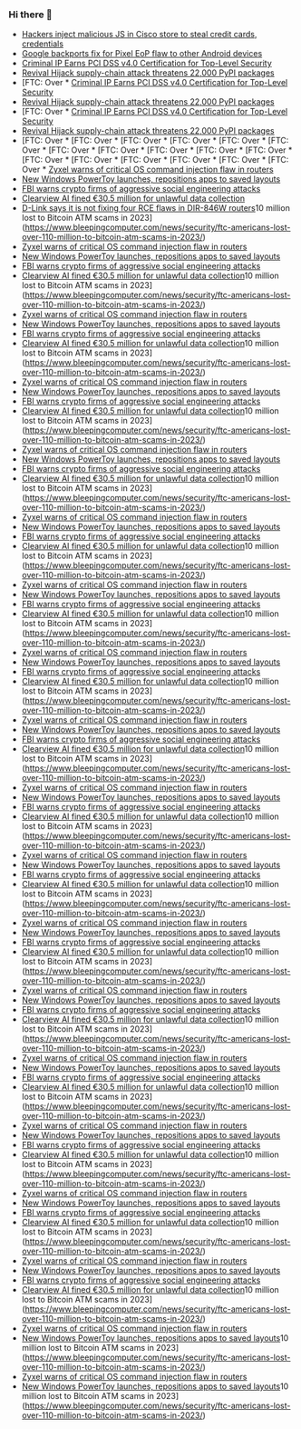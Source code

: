 ### Hi there 👋

<!--START_SECTION:feed-->
* [Hackers inject malicious JS in Cisco store to steal credit cards, credentials](https://www.bleepingcomputer.com/news/security/hackers-inject-malicious-js-in-cisco-store-to-steal-credit-cards-credentials/)
* [Google backports fix for Pixel EoP flaw to other Android devices](https://www.bleepingcomputer.com/news/security/google-backports-fix-for-pixel-eop-flaw-to-other-android-devices/)
* [Criminal IP Earns PCI DSS v4.0 Certification for Top-Level Security](https://www.bleepingcomputer.com/news/security/criminal-ip-earns-pci-dss-v40-certification-for-top-level-security/)
* [Revival Hijack supply-chain attack threatens 22,000 PyPI packages](https://www.bleepingcomputer.com/news/security/revival-hijack-supply-chain-attack-threatens-22-000-pypi-packages/)
* [FTC: Over * [Criminal IP Earns PCI DSS v4.0 Certification for Top-Level Security](https://www.bleepingcomputer.com/news/security/criminal-ip-earns-pci-dss-v40-certification-for-top-level-security/)
* [Revival Hijack supply-chain attack threatens 22,000 PyPI packages](https://www.bleepingcomputer.com/news/security/revival-hijack-supply-chain-attack-threatens-22-000-pypi-packages/)
* [FTC: Over * [Criminal IP Earns PCI DSS v4.0 Certification for Top-Level Security](https://www.bleepingcomputer.com/news/security/criminal-ip-earns-pci-dss-v40-certification-for-top-level-security/)
* [Revival Hijack supply-chain attack threatens 22,000 PyPI packages](https://www.bleepingcomputer.com/news/security/revival-hijack-supply-chain-attack-threatens-22-000-pypi-packages/)
* [FTC: Over * [FTC: Over * [FTC: Over * [FTC: Over * [FTC: Over * [FTC: Over * [FTC: Over * [FTC: Over * [FTC: Over * [FTC: Over * [FTC: Over * [FTC: Over * [FTC: Over * [FTC: Over * [FTC: Over * [FTC: Over * [FTC: Over * [Zyxel warns of critical OS command injection flaw in routers](https://www.bleepingcomputer.com/news/security/zyxel-warns-of-critical-os-command-injection-flaw-in-routers/)
* [New Windows PowerToy launches, repositions apps to saved layouts](https://www.bleepingcomputer.com/news/microsoft/new-windows-powertoy-launches-repositions-apps-to-saved-layouts/)
* [FBI warns crypto firms of aggressive social engineering attacks](https://www.bleepingcomputer.com/news/security/fbi-warns-crypto-firms-of-aggressive-social-engineering-attacks/)
* [Clearview AI fined €30.5 million for unlawful data collection](https://www.bleepingcomputer.com/news/legal/clearview-ai-fined-305-million-by-dutch-dpa-for-unlawful-data-collection/)
* [D-Link says it is not fixing four RCE flaws in DIR-846W routers](https://www.bleepingcomputer.com/news/security/d-link-says-it-is-not-fixing-four-rce-flaws-in-dir-846w-routers/)10 million lost to Bitcoin ATM scams in 2023](https://www.bleepingcomputer.com/news/security/ftc-americans-lost-over-110-million-to-bitcoin-atm-scams-in-2023/)
* [Zyxel warns of critical OS command injection flaw in routers](https://www.bleepingcomputer.com/news/security/zyxel-warns-of-critical-os-command-injection-flaw-in-routers/)
* [New Windows PowerToy launches, repositions apps to saved layouts](https://www.bleepingcomputer.com/news/microsoft/new-windows-powertoy-launches-repositions-apps-to-saved-layouts/)
* [FBI warns crypto firms of aggressive social engineering attacks](https://www.bleepingcomputer.com/news/security/fbi-warns-crypto-firms-of-aggressive-social-engineering-attacks/)
* [Clearview AI fined €30.5 million for unlawful data collection](https://www.bleepingcomputer.com/news/legal/clearview-ai-fined-305-million-by-dutch-dpa-for-unlawful-data-collection/)10 million lost to Bitcoin ATM scams in 2023](https://www.bleepingcomputer.com/news/security/ftc-americans-lost-over-110-million-to-bitcoin-atm-scams-in-2023/)
* [Zyxel warns of critical OS command injection flaw in routers](https://www.bleepingcomputer.com/news/security/zyxel-warns-of-critical-os-command-injection-flaw-in-routers/)
* [New Windows PowerToy launches, repositions apps to saved layouts](https://www.bleepingcomputer.com/news/microsoft/new-windows-powertoy-launches-repositions-apps-to-saved-layouts/)
* [FBI warns crypto firms of aggressive social engineering attacks](https://www.bleepingcomputer.com/news/security/fbi-warns-crypto-firms-of-aggressive-social-engineering-attacks/)
* [Clearview AI fined €30.5 million for unlawful data collection](https://www.bleepingcomputer.com/news/legal/clearview-ai-fined-305-million-by-dutch-dpa-for-unlawful-data-collection/)10 million lost to Bitcoin ATM scams in 2023](https://www.bleepingcomputer.com/news/security/ftc-americans-lost-over-110-million-to-bitcoin-atm-scams-in-2023/)
* [Zyxel warns of critical OS command injection flaw in routers](https://www.bleepingcomputer.com/news/security/zyxel-warns-of-critical-os-command-injection-flaw-in-routers/)
* [New Windows PowerToy launches, repositions apps to saved layouts](https://www.bleepingcomputer.com/news/microsoft/new-windows-powertoy-launches-repositions-apps-to-saved-layouts/)
* [FBI warns crypto firms of aggressive social engineering attacks](https://www.bleepingcomputer.com/news/security/fbi-warns-crypto-firms-of-aggressive-social-engineering-attacks/)
* [Clearview AI fined €30.5 million for unlawful data collection](https://www.bleepingcomputer.com/news/legal/clearview-ai-fined-305-million-by-dutch-dpa-for-unlawful-data-collection/)10 million lost to Bitcoin ATM scams in 2023](https://www.bleepingcomputer.com/news/security/ftc-americans-lost-over-110-million-to-bitcoin-atm-scams-in-2023/)
* [Zyxel warns of critical OS command injection flaw in routers](https://www.bleepingcomputer.com/news/security/zyxel-warns-of-critical-os-command-injection-flaw-in-routers/)
* [New Windows PowerToy launches, repositions apps to saved layouts](https://www.bleepingcomputer.com/news/microsoft/new-windows-powertoy-launches-repositions-apps-to-saved-layouts/)
* [FBI warns crypto firms of aggressive social engineering attacks](https://www.bleepingcomputer.com/news/security/fbi-warns-crypto-firms-of-aggressive-social-engineering-attacks/)
* [Clearview AI fined €30.5 million for unlawful data collection](https://www.bleepingcomputer.com/news/legal/clearview-ai-fined-305-million-by-dutch-dpa-for-unlawful-data-collection/)10 million lost to Bitcoin ATM scams in 2023](https://www.bleepingcomputer.com/news/security/ftc-americans-lost-over-110-million-to-bitcoin-atm-scams-in-2023/)
* [Zyxel warns of critical OS command injection flaw in routers](https://www.bleepingcomputer.com/news/security/zyxel-warns-of-critical-os-command-injection-flaw-in-routers/)
* [New Windows PowerToy launches, repositions apps to saved layouts](https://www.bleepingcomputer.com/news/microsoft/new-windows-powertoy-launches-repositions-apps-to-saved-layouts/)
* [FBI warns crypto firms of aggressive social engineering attacks](https://www.bleepingcomputer.com/news/security/fbi-warns-crypto-firms-of-aggressive-social-engineering-attacks/)
* [Clearview AI fined €30.5 million for unlawful data collection](https://www.bleepingcomputer.com/news/legal/clearview-ai-fined-305-million-by-dutch-dpa-for-unlawful-data-collection/)10 million lost to Bitcoin ATM scams in 2023](https://www.bleepingcomputer.com/news/security/ftc-americans-lost-over-110-million-to-bitcoin-atm-scams-in-2023/)
* [Zyxel warns of critical OS command injection flaw in routers](https://www.bleepingcomputer.com/news/security/zyxel-warns-of-critical-os-command-injection-flaw-in-routers/)
* [New Windows PowerToy launches, repositions apps to saved layouts](https://www.bleepingcomputer.com/news/microsoft/new-windows-powertoy-launches-repositions-apps-to-saved-layouts/)
* [FBI warns crypto firms of aggressive social engineering attacks](https://www.bleepingcomputer.com/news/security/fbi-warns-crypto-firms-of-aggressive-social-engineering-attacks/)
* [Clearview AI fined €30.5 million for unlawful data collection](https://www.bleepingcomputer.com/news/legal/clearview-ai-fined-305-million-by-dutch-dpa-for-unlawful-data-collection/)10 million lost to Bitcoin ATM scams in 2023](https://www.bleepingcomputer.com/news/security/ftc-americans-lost-over-110-million-to-bitcoin-atm-scams-in-2023/)
* [Zyxel warns of critical OS command injection flaw in routers](https://www.bleepingcomputer.com/news/security/zyxel-warns-of-critical-os-command-injection-flaw-in-routers/)
* [New Windows PowerToy launches, repositions apps to saved layouts](https://www.bleepingcomputer.com/news/microsoft/new-windows-powertoy-launches-repositions-apps-to-saved-layouts/)
* [FBI warns crypto firms of aggressive social engineering attacks](https://www.bleepingcomputer.com/news/security/fbi-warns-crypto-firms-of-aggressive-social-engineering-attacks/)
* [Clearview AI fined €30.5 million for unlawful data collection](https://www.bleepingcomputer.com/news/legal/clearview-ai-fined-305-million-by-dutch-dpa-for-unlawful-data-collection/)10 million lost to Bitcoin ATM scams in 2023](https://www.bleepingcomputer.com/news/security/ftc-americans-lost-over-110-million-to-bitcoin-atm-scams-in-2023/)
* [Zyxel warns of critical OS command injection flaw in routers](https://www.bleepingcomputer.com/news/security/zyxel-warns-of-critical-os-command-injection-flaw-in-routers/)
* [New Windows PowerToy launches, repositions apps to saved layouts](https://www.bleepingcomputer.com/news/microsoft/new-windows-powertoy-launches-repositions-apps-to-saved-layouts/)
* [FBI warns crypto firms of aggressive social engineering attacks](https://www.bleepingcomputer.com/news/security/fbi-warns-crypto-firms-of-aggressive-social-engineering-attacks/)
* [Clearview AI fined €30.5 million for unlawful data collection](https://www.bleepingcomputer.com/news/legal/clearview-ai-fined-305-million-by-dutch-dpa-for-unlawful-data-collection/)10 million lost to Bitcoin ATM scams in 2023](https://www.bleepingcomputer.com/news/security/ftc-americans-lost-over-110-million-to-bitcoin-atm-scams-in-2023/)
* [Zyxel warns of critical OS command injection flaw in routers](https://www.bleepingcomputer.com/news/security/zyxel-warns-of-critical-os-command-injection-flaw-in-routers/)
* [New Windows PowerToy launches, repositions apps to saved layouts](https://www.bleepingcomputer.com/news/microsoft/new-windows-powertoy-launches-repositions-apps-to-saved-layouts/)
* [FBI warns crypto firms of aggressive social engineering attacks](https://www.bleepingcomputer.com/news/security/fbi-warns-crypto-firms-of-aggressive-social-engineering-attacks/)
* [Clearview AI fined €30.5 million for unlawful data collection](https://www.bleepingcomputer.com/news/legal/clearview-ai-fined-305-million-by-dutch-dpa-for-unlawful-data-collection/)10 million lost to Bitcoin ATM scams in 2023](https://www.bleepingcomputer.com/news/security/ftc-americans-lost-over-110-million-to-bitcoin-atm-scams-in-2023/)
* [Zyxel warns of critical OS command injection flaw in routers](https://www.bleepingcomputer.com/news/security/zyxel-warns-of-critical-os-command-injection-flaw-in-routers/)
* [New Windows PowerToy launches, repositions apps to saved layouts](https://www.bleepingcomputer.com/news/microsoft/new-windows-powertoy-launches-repositions-apps-to-saved-layouts/)
* [FBI warns crypto firms of aggressive social engineering attacks](https://www.bleepingcomputer.com/news/security/fbi-warns-crypto-firms-of-aggressive-social-engineering-attacks/)
* [Clearview AI fined €30.5 million for unlawful data collection](https://www.bleepingcomputer.com/news/legal/clearview-ai-fined-305-million-by-dutch-dpa-for-unlawful-data-collection/)10 million lost to Bitcoin ATM scams in 2023](https://www.bleepingcomputer.com/news/security/ftc-americans-lost-over-110-million-to-bitcoin-atm-scams-in-2023/)
* [Zyxel warns of critical OS command injection flaw in routers](https://www.bleepingcomputer.com/news/security/zyxel-warns-of-critical-os-command-injection-flaw-in-routers/)
* [New Windows PowerToy launches, repositions apps to saved layouts](https://www.bleepingcomputer.com/news/microsoft/new-windows-powertoy-launches-repositions-apps-to-saved-layouts/)
* [FBI warns crypto firms of aggressive social engineering attacks](https://www.bleepingcomputer.com/news/security/fbi-warns-crypto-firms-of-aggressive-social-engineering-attacks/)
* [Clearview AI fined €30.5 million for unlawful data collection](https://www.bleepingcomputer.com/news/legal/clearview-ai-fined-305-million-by-dutch-dpa-for-unlawful-data-collection/)10 million lost to Bitcoin ATM scams in 2023](https://www.bleepingcomputer.com/news/security/ftc-americans-lost-over-110-million-to-bitcoin-atm-scams-in-2023/)
* [Zyxel warns of critical OS command injection flaw in routers](https://www.bleepingcomputer.com/news/security/zyxel-warns-of-critical-os-command-injection-flaw-in-routers/)
* [New Windows PowerToy launches, repositions apps to saved layouts](https://www.bleepingcomputer.com/news/microsoft/new-windows-powertoy-launches-repositions-apps-to-saved-layouts/)
* [FBI warns crypto firms of aggressive social engineering attacks](https://www.bleepingcomputer.com/news/security/fbi-warns-crypto-firms-of-aggressive-social-engineering-attacks/)
* [Clearview AI fined €30.5 million for unlawful data collection](https://www.bleepingcomputer.com/news/legal/clearview-ai-fined-305-million-by-dutch-dpa-for-unlawful-data-collection/)10 million lost to Bitcoin ATM scams in 2023](https://www.bleepingcomputer.com/news/security/ftc-americans-lost-over-110-million-to-bitcoin-atm-scams-in-2023/)
* [Zyxel warns of critical OS command injection flaw in routers](https://www.bleepingcomputer.com/news/security/zyxel-warns-of-critical-os-command-injection-flaw-in-routers/)
* [New Windows PowerToy launches, repositions apps to saved layouts](https://www.bleepingcomputer.com/news/microsoft/new-windows-powertoy-launches-repositions-apps-to-saved-layouts/)
* [FBI warns crypto firms of aggressive social engineering attacks](https://www.bleepingcomputer.com/news/security/fbi-warns-crypto-firms-of-aggressive-social-engineering-attacks/)
* [Clearview AI fined €30.5 million for unlawful data collection](https://www.bleepingcomputer.com/news/legal/clearview-ai-fined-305-million-by-dutch-dpa-for-unlawful-data-collection/)10 million lost to Bitcoin ATM scams in 2023](https://www.bleepingcomputer.com/news/security/ftc-americans-lost-over-110-million-to-bitcoin-atm-scams-in-2023/)
* [Zyxel warns of critical OS command injection flaw in routers](https://www.bleepingcomputer.com/news/security/zyxel-warns-of-critical-os-command-injection-flaw-in-routers/)
* [New Windows PowerToy launches, repositions apps to saved layouts](https://www.bleepingcomputer.com/news/microsoft/new-windows-powertoy-launches-repositions-apps-to-saved-layouts/)
* [FBI warns crypto firms of aggressive social engineering attacks](https://www.bleepingcomputer.com/news/security/fbi-warns-crypto-firms-of-aggressive-social-engineering-attacks/)
* [Clearview AI fined €30.5 million for unlawful data collection](https://www.bleepingcomputer.com/news/legal/clearview-ai-fined-305-million-by-dutch-dpa-for-unlawful-data-collection/)10 million lost to Bitcoin ATM scams in 2023](https://www.bleepingcomputer.com/news/security/ftc-americans-lost-over-110-million-to-bitcoin-atm-scams-in-2023/)
* [Zyxel warns of critical OS command injection flaw in routers](https://www.bleepingcomputer.com/news/security/zyxel-warns-of-critical-os-command-injection-flaw-in-routers/)
* [New Windows PowerToy launches, repositions apps to saved layouts](https://www.bleepingcomputer.com/news/microsoft/new-windows-powertoy-launches-repositions-apps-to-saved-layouts/)
* [FBI warns crypto firms of aggressive social engineering attacks](https://www.bleepingcomputer.com/news/security/fbi-warns-crypto-firms-of-aggressive-social-engineering-attacks/)
* [Clearview AI fined €30.5 million for unlawful data collection](https://www.bleepingcomputer.com/news/legal/clearview-ai-fined-305-million-by-dutch-dpa-for-unlawful-data-collection/)10 million lost to Bitcoin ATM scams in 2023](https://www.bleepingcomputer.com/news/security/ftc-americans-lost-over-110-million-to-bitcoin-atm-scams-in-2023/)
* [Zyxel warns of critical OS command injection flaw in routers](https://www.bleepingcomputer.com/news/security/zyxel-warns-of-critical-os-command-injection-flaw-in-routers/)
* [New Windows PowerToy launches, repositions apps to saved layouts](https://www.bleepingcomputer.com/news/microsoft/new-windows-powertoy-launches-repositions-apps-to-saved-layouts/)
* [FBI warns crypto firms of aggressive social engineering attacks](https://www.bleepingcomputer.com/news/security/fbi-warns-crypto-firms-of-aggressive-social-engineering-attacks/)
* [Clearview AI fined €30.5 million for unlawful data collection](https://www.bleepingcomputer.com/news/legal/clearview-ai-fined-305-million-by-dutch-dpa-for-unlawful-data-collection/)10 million lost to Bitcoin ATM scams in 2023](https://www.bleepingcomputer.com/news/security/ftc-americans-lost-over-110-million-to-bitcoin-atm-scams-in-2023/)
* [Zyxel warns of critical OS command injection flaw in routers](https://www.bleepingcomputer.com/news/security/zyxel-warns-of-critical-os-command-injection-flaw-in-routers/)
* [New Windows PowerToy launches, repositions apps to saved layouts](https://www.bleepingcomputer.com/news/microsoft/new-windows-powertoy-launches-repositions-apps-to-saved-layouts/)10 million lost to Bitcoin ATM scams in 2023](https://www.bleepingcomputer.com/news/security/ftc-americans-lost-over-110-million-to-bitcoin-atm-scams-in-2023/)
* [Zyxel warns of critical OS command injection flaw in routers](https://www.bleepingcomputer.com/news/security/zyxel-warns-of-critical-os-command-injection-flaw-in-routers/)
* [New Windows PowerToy launches, repositions apps to saved layouts](https://www.bleepingcomputer.com/news/microsoft/new-windows-powertoy-launches-repositions-apps-to-saved-layouts/)10 million lost to Bitcoin ATM scams in 2023](https://www.bleepingcomputer.com/news/security/ftc-americans-lost-over-110-million-to-bitcoin-atm-scams-in-2023/)
<!--END_SECTION:feed-->

<!--
**frankenk/frankenk** is a ✨ _special_ ✨ repository because its `README.md` (this file) appears on your GitHub profile.

Here are some ideas to get you started:

- 🔭 I’m currently working on ...
- 🌱 I’m currently learning ...
- 👯 I’m looking to collaborate on ...
- 🤔 I’m looking for help with ...
- 💬 Ask me about ...
- 📫 How to reach me: ...
- 😄 Pronouns: ...
- ⚡ Fun fact: ...
-->



